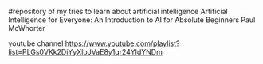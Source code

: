 #repository of my tries to learn about artificial intelligence
Artificial Intelligence for Everyone: An Introduction to AI for Absolute Beginners
Paul McWhorter

youtube channel
https://www.youtube.com/playlist?list=PLGs0VKk2DiYyXlbJVaE8y1qr24YldYNDm
